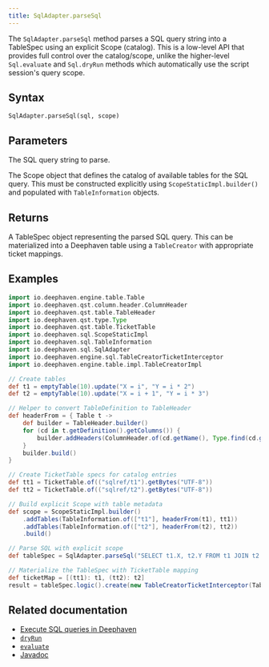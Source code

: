 ```yaml
---
title: SqlAdapter.parseSql
---
```


The `SqlAdapter.parseSql` method parses a SQL query string into a TableSpec using an explicit Scope (catalog). This is a low-level API that provides full control over the catalog/scope, unlike the higher-level `Sql.evaluate` and `Sql.dryRun` methods which automatically use the script session's query scope.

## Syntax

```
SqlAdapter.parseSql(sql, scope)
```

## Parameters

<ParamTable>
<Param name="sql" type="String">

The SQL query string to parse.

</Param>
<Param name="scope" type="Scope">

The Scope object that defines the catalog of available tables for the SQL query. This must be constructed explicitly using `ScopeStaticImpl.builder()` and populated with `TableInformation` objects.

</Param>
</ParamTable>

## Returns

A TableSpec object representing the parsed SQL query. This can be materialized into a Deephaven table using a `TableCreator` with appropriate ticket mappings.

## Examples

```groovy order=result
import io.deephaven.engine.table.Table
import io.deephaven.qst.column.header.ColumnHeader
import io.deephaven.qst.table.TableHeader
import io.deephaven.qst.type.Type
import io.deephaven.qst.table.TicketTable
import io.deephaven.sql.ScopeStaticImpl
import io.deephaven.sql.TableInformation
import io.deephaven.sql.SqlAdapter
import io.deephaven.engine.sql.TableCreatorTicketInterceptor
import io.deephaven.engine.table.impl.TableCreatorImpl

// Create tables
def t1 = emptyTable(10).update("X = i", "Y = i * 2")
def t2 = emptyTable(10).update("X = i + 1", "Y = i * 3")

// Helper to convert TableDefinition to TableHeader
def headerFrom = { Table t ->
    def builder = TableHeader.builder()
    for (cd in t.getDefinition().getColumns()) {
        builder.addHeaders(ColumnHeader.of(cd.getName(), Type.find(cd.getDataType(), cd.getComponentType())))
    }
    builder.build()
}

// Create TicketTable specs for catalog entries
def tt1 = TicketTable.of(("sqlref/t1").getBytes("UTF-8"))
def tt2 = TicketTable.of(("sqlref/t2").getBytes("UTF-8"))

// Build explicit Scope with table metadata
def scope = ScopeStaticImpl.builder()
    .addTables(TableInformation.of(["t1"], headerFrom(t1), tt1))
    .addTables(TableInformation.of(["t2"], headerFrom(t2), tt2))
    .build()

// Parse SQL with explicit scope
def tableSpec = SqlAdapter.parseSql("SELECT t1.X, t2.Y FROM t1 JOIN t2 ON t1.X = t2.X", scope)

// Materialize the TableSpec with TicketTable mapping
def ticketMap = [(tt1): t1, (tt2): t2]
result = tableSpec.logic().create(new TableCreatorTicketInterceptor(TableCreatorImpl.INSTANCE, ticketMap))
```

## Related documentation

- [Execute SQL queries in Deephaven](../../../how-to-guides/data-import-export/execute-sql-queries.md)
- [`dryRun`](./dryRun.md)
- [`evaluate`](./evaluate.md)
- [Javadoc](https://docs.deephaven.io/core/javadoc/io/deephaven/sql/SqlAdapter.html#parseSql(java.lang.String,io.deephaven.sql.Scope))
